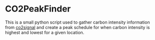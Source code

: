 # CO2PeakFinder

This is a small python script used to gather carbon intensity information from [co2signal](https://www.co2signal.com/) and create a peak schedule for when carbon intensity is highest and lowest for a given location.

